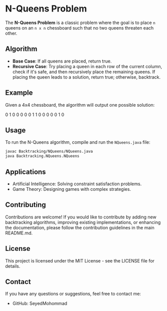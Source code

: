 # N-Queens Problem

The **N-Queens Problem** is a classic problem where the goal is to place `n` queens on an `n x n` chessboard such that no two queens threaten each other.

## Algorithm

- **Base Case**: If all queens are placed, return true.
- **Recursive Case**: Try placing a queen in each row of the current column, check if it's safe, and then recursively place the remaining queens. If placing the queen leads to a solution, return true; otherwise, backtrack.

## Example

Given a 4x4 chessboard, the algorithm will output one possible solution:

0 1 0 0 0 0 0 1 1 0 0 0 0 0 1 0


## Usage

To run the N-Queens algorithm, compile and run the `NQueens.java` file:

```bash
javac Backtracking/NQueens/NQueens.java
java Backtracking.NQueens.NQueens
```
## Applications

- Artificial Intelligence: Solving constraint satisfaction problems.
- Game Theory: Designing games with complex strategies.

## Contributing

Contributions are welcome! If you would like to contribute by adding new backtracking algorithms, improving existing implementations, or enhancing the documentation, please follow the contribution guidelines in the main README.md.
## License

This project is licensed under the MIT License - see the LICENSE file for details.
## Contact

If you have any questions or suggestions, feel free to contact me:

- GitHub: SeyedMohommad